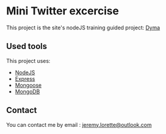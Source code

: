 # Mini Twitter excercise

This project is the site's nodeJS training guided project: [Dyma](www.dyma.fr)

## Used tools

This project uses:

- [NodeJS](https://nodejs.org)
- [Express](https://expressjs.com)
- [Mongoose](https://mongoosejs.com/)
- [MongoDB](https://www.mongodb.com)

## Contact

You can contact me by email : jeremy.lorette@outlook.com